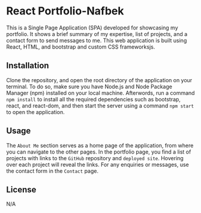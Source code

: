 # React Portfolio-Nafbek

This is a Single Page Application (SPA) developed for showcasing my portfolio. It shows a brief summary of my expertise, list of projects, and a contact form to send messages to me. This web application is built using React, HTML, and bootstrap and custom CSS frameworksjs.

## Installation

Clone the repository, and open the root directory of the application on your terminal. To do so, make sure you have Node.js and Node Package Manager (npm) installed on your local machine. Afterwords, run a command `npm install` to install all the required dependencies such as bootstrap, react, and react-dom, and then start the server using a command `npm start` to open the application.

## Usage

The `About Me` section serves as a home page of the application, from where you can navigate to the other pages. In the portfolio page, you find a list of projects with links to the `GitHub` repository and `deployed site`. Hovering over each project will reveal the links. For any enquiries or messages, use the contact form in the `Contact` page.

## License

N/A
